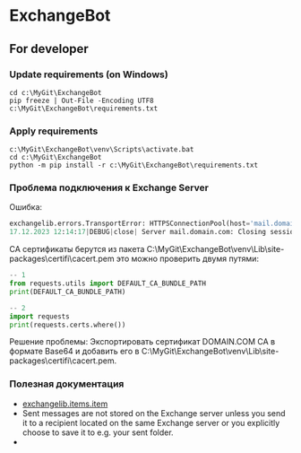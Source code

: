 # ExchangeBot

## For developer
### Update requirements (on Windows)
```commandline
cd c:\MyGit\ExchangeBot
pip freeze | Out-File -Encoding UTF8 c:\MyGit\ExchangeBot\requirements.txt
```
### Apply requirements
```commandline
c:\MyGit\ExchangeBot\venv\Scripts\activate.bat
cd c:\MyGit\ExchangeBot
python -m pip install -r c:\MyGit\ExchangeBot\requirements.txt
```
### Проблема подключения к Exchange Server
Ошибка:  
```python
exchangelib.errors.TransportError: HTTPSConnectionPool(host='mail.domain.com', port=443): Max retries exceeded with url: /EWS/Exchange.asmx (Caused by SSLError(SSLCertVerificationError(1, '[SSL: CERTIFICATE_VERIFY_FAILED] certificate verify failed: unable to get local issuer certificate (_ssl.c:1006)')))
17.12.2023 12:14:17|DEBUG|close| Server mail.domain.com: Closing sessions
```
CA сертификаты берутся из пакета C:\MyGit\ExchangeBot\venv\Lib\site-packages\certifi\cacert.pem это можно проверить двумя путями:  
```python
-- 1
from requests.utils import DEFAULT_CA_BUNDLE_PATH
print(DEFAULT_CA_BUNDLE_PATH)

-- 2
import requests
print(requests.certs.where())
```
Решение проблемы: Экспортировать сертификат DOMAIN.COM CA в формате Base64 и добавить его в C:\MyGit\ExchangeBot\venv\Lib\site-packages\certifi\cacert.pem.  


### Полезная документация
- [exchangelib.items.item](https://ecederstrand.github.io/exchangelib/exchangelib/items/item.html)
- Sent messages are not stored on the Exchange server unless you send it to a recipient located on the same Exchange server or you explicitly choose to save it to e.g. your sent folder.  
- 
